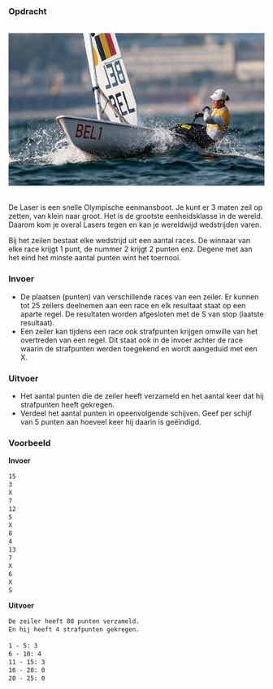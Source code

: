 ### Opdracht

<br>  
<div class="dodona-centered-group"><img src="media/zeilen.jpeg" width="600" height="300"></div>
<br>

De Laser is een snelle Olympische eenmansboot. Je kunt er 3 maten zeil op zetten, van klein naar groot. Het is de grootste eenheidsklasse in de wereld. Daarom kom je overal Lasers tegen en kan je wereldwijd wedstrijden varen.

Bij het zeilen bestaat elke wedstrijd uit een aantal races. De winnaar van elke race krijgt 1 punt, de nummer 2 krijgt 2 punten enz. Degene met aan het eind het minste aantal punten wint het toernooi.

### Invoer

* De plaatsen (punten) van verschillende races van een zeiler. Er kunnen tot 25 zeilers deelnemen aan een race en elk resultaat staat op een aparte regel. De resultaten worden afgesloten met de S van stop (laatste resultaat). 
* Een zeiler kan tijdens een race ook strafpunten krijgen omwille van het overtreden van een regel. Dit staat ook in de invoer achter de race waarin de strafpunten werden toegekend en wordt aangeduid met een X.


### Uitvoer

* Het aantal punten die de zeiler heeft verzameld en het aantal keer dat hij strafpunten heeft gekregen.
* Verdeel het aantal punten in opeenvolgende schijven. Geef per schijf van 5 punten aan hoeveel keer hij daarin is geëindigd.

### Voorbeeld

**Invoer**
    
    15
    3
    X
    7
    12
    5
    X 
    8
    4
    13
    7
    X
    6
    X
    S
    

**Uitvoer**
    
    De zeiler heeft 80 punten verzameld.
    En hij heeft 4 strafpunten gekregen.
    
    1 - 5: 3
    6 - 10: 4
    11 - 15: 3
    16 - 20: 0
    20 - 25: 0
